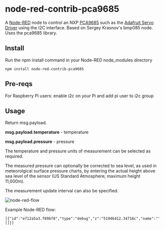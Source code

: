 node-red-contrib-pca9685
========================

A <a href="http://nodered.org">Node-RED</a> node to control an NXP [PCA9685](http://www.nxp.com/products/power-management/lighting-driver-and-controller-ics/ic-led-display-control/16-channel-12-bit-pwm-fm-plus-ic-bus-led-controller:PCA9685) such as the [Adafruit Servo Driver](https://www.adafruit.com/product/815) using the I2C interface. Based on Sergey Krasnov's bmp085 node. Uses the pca9685 library.

Install
-------

Run the npm install command in your Node-RED node_modules directory

	npm install node-red-contrib-pca9685

Pre-reqs
--------

For Raspberry Pi users: enable i2c on your Pi and add pi user to i2c group

Usage
-----

Return msg.payload.

**msg.payload.temperature** - temperature

**msg.payload.pressure** - pressure

The temperature and pressure units of measurement can be selected as required.

The measured pressure can optionally be corrected to sea level, as used in meteorolgical surface pressure charts, by entering the actual height above sea level of the sensor (US Standard Atmosphere; maximum height 11,000m).

The measurement update interval can also be specified.


![node-red-flow](https://cloud.githubusercontent.com/assets/4464231/5672613/02c030dc-97a3-11e4-90c8-45385801d63b.png)

Example Node-RED flow:

	[{"id":"e712a5a3.f89bf8","type":"debug","z":"51946412.34716c","name":"","active":true,"console":"false","complete":"false","x":956,"y":61,"wires":[]}]
